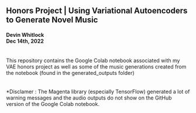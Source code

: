 ## Honors Project | Using Variational Autoencoders to Generate Novel Music
#### Devin Whitlock<br>Dec 14th, 2022
<br>
This repository contains the Google Colab notebook associated with my VAE honors project as well as some of the music generations created from the notebook (found in the generated_outputs folder)<br><br><br>
*Disclamer : The Magenta library (especially TensorFlow) generated a lot of warning messages and the audio outputs do not show on the GitHub version of the Google Colab notebook.
